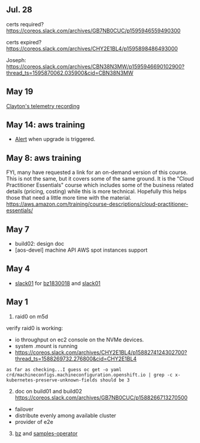 
## Jul. 28

certs required? https://coreos.slack.com/archives/GB7NB0CUC/p1595946559490300

certs expired? https://coreos.slack.com/archives/CHY2E1BL4/p1595898486493000

Joseph: https://coreos.slack.com/archives/CBN38N3MW/p1595946690102900?thread_ts=1595870062.035900&cid=CBN38N3MW





## May 19

[Clayton's telemetry recording](https://coreos.slack.com/archives/GB7NB0CUC/p1589899863018700)

## May 14: aws training

* [Alert](https://coreos.slack.com/archives/CHY2E1BL4/p1589458825068200?thread_ts=1589443485.063900&cid=CHY2E1BL4) when upgrade is triggered.


## May 8: aws training

FYI, many have requested a link for an on-demand version of this course. This is not the same, but it covers some of the same ground. It is the "Cloud Practitioner Essentials" course which includes some of the business related details (pricing, costing) while this is more technical. Hopefully this helps those that need a little more time with the material. https://aws.amazon.com/training/course-descriptions/cloud-practitioner-essentials/

## May 7

* build02: design doc
* [aos-devel] machine API AWS spot instances support


## May 4

* [slack01](https://coreos.slack.com/archives/CHY2E1BL4/p1588269732276800) for [bz1830018](https://bugzilla.redhat.com/show_bug.cgi?id=1830018) and [slack01](https://coreos.slack.com/archives/GB7NB0CUC/p1588604917370000)




## May 1

1. raid0 on m5d

verify raid0 is working:

* io throughput on ec2 console on the NVMe devices.
* system .mount is running
* https://coreos.slack.com/archives/CHY2E1BL4/p1588274124302700?thread_ts=1588269732.276800&cid=CHY2E1BL4

```
as far as checking...I guess oc get -o yaml crd/machineconfigs.machineconfiguration.openshift.io | grep -c x-kubernetes-preserve-unknown-fields should be 3
```

2. doc on build01 and build02
https://coreos.slack.com/archives/GB7NB0CUC/p1588266713270500

* failover
* distribute evenly among available cluster
* provider of e2e

3. [bz](https://bugzilla.redhat.com/show_bug.cgi?id=1828065#c16) and [samples-operator](https://docs.openshift.com/container-platform/4.1/openshift_images/configuring-samples-operator.html)
